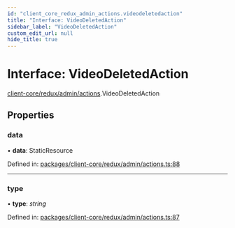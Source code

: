 ```yaml
---
id: "client_core_redux_admin_actions.videodeletedaction"
title: "Interface: VideoDeletedAction"
sidebar_label: "VideoDeletedAction"
custom_edit_url: null
hide_title: true
---
```


# Interface: VideoDeletedAction

[client-core/redux/admin/actions](../modules/client_core_redux_admin_actions.md).VideoDeletedAction

## Properties

### data

• **data**: StaticResource

Defined in: [packages/client-core/redux/admin/actions.ts:88](https://github.com/xr3ngine/xr3ngine/blob/5c3dcaef1/packages/client-core/redux/admin/actions.ts#L88)

___

### type

• **type**: *string*

Defined in: [packages/client-core/redux/admin/actions.ts:87](https://github.com/xr3ngine/xr3ngine/blob/5c3dcaef1/packages/client-core/redux/admin/actions.ts#L87)
